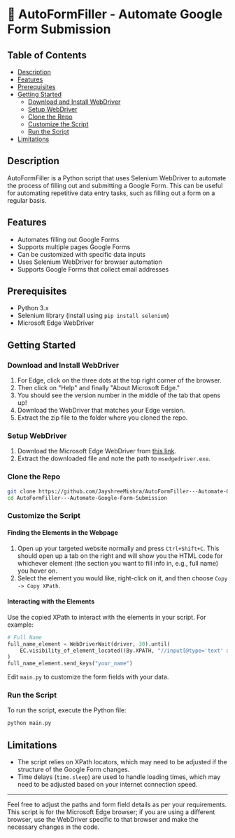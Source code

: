 # 📄 AutoFormFiller - Automate Google Form Submission

## Table of Contents
- [Description](#description)
- [Features](#features)
- [Prerequisites](#prerequisites)
- [Getting Started](#getting-started)
  - [Download and Install WebDriver](#download-and-install-webdriver)
  - [Setup WebDriver](#setup-webdriver)
  - [Clone the Repo](#clone-the-repo)
  - [Customize the Script](#customize-the-script)
  - [Run the Script](#run-the-script)
- [Limitations](#limitations)

## Description
AutoFormFiller is a Python script that uses Selenium WebDriver to automate the process of filling out and submitting a Google Form. This can be useful for automating repetitive data entry tasks, such as filling out a form on a regular basis.

## Features
- Automates filling out Google Forms
- Supports multiple pages Google Forms
- Can be customized with specific data inputs
- Uses Selenium WebDriver for browser automation
- Supports Google Forms that collect email addresses

## Prerequisites
- Python 3.x
- Selenium library (install using `pip install selenium`)
- Microsoft Edge WebDriver

## Getting Started

### Download and Install WebDriver
1. For Edge, click on the three dots at the top right corner of the browser.
2. Then click on "Help" and finally "About Microsoft Edge."
3. You should see the version number in the middle of the tab that opens up!
4. Download the WebDriver that matches your Edge version.
5. Extract the zip file to the folder where you cloned the repo.

### Setup WebDriver
1. Download the Microsoft Edge WebDriver from [this link](https://msedgedriver.azureedge.net/126.0.2592.102/edgedriver_win64.zip).
2. Extract the downloaded file and note the path to `msedgedriver.exe`.

### Clone the Repo
```sh
git clone https://github.com/JayshreeMishra/AutoFormFiller---Automate-Google-Form-Submission.git
cd AutoFormFiller---Automate-Google-Form-Submission
```

### Customize the Script
#### Finding the Elements in the Webpage
1. Open up your targeted website normally and press `Ctrl+Shift+C`. This should open up a tab on the right and will show you the HTML code for whichever element (the section you want to fill info in, e.g., full name) you hover on.
2. Select the element you would like, right-click on it, and then choose `Copy -> Copy XPath`.

#### Interacting with the Elements
Use the copied XPath to interact with the elements in your script. For example:
```python
# Full Name
full_name_element = WebDriverWait(driver, 30).until(
    EC.visibility_of_element_located((By.XPATH, "//input[@type='text' and @jsname='YPqjbf']"))
)
full_name_element.send_keys("your_name")
```

Edit `main.py` to customize the form fields with your data.

### Run the Script
To run the script, execute the Python file:
```sh
python main.py
```

## Limitations
- The script relies on XPath locators, which may need to be adjusted if the structure of the Google Form changes.
- Time delays (`time.sleep`) are used to handle loading times, which may need to be adjusted based on your internet connection speed.

---


Feel free to adjust the paths and form field details as per your requirements. This script is for the Microsoft Edge browser; if you are using a different browser, use the WebDriver specific to that browser and make the necessary changes in the code.

```
